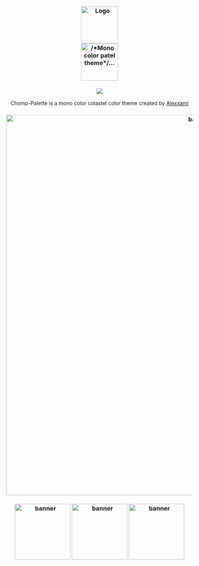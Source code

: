 <h3 align="center">
	<img src="https://chomp-palette.github.io/.github/chomp/green-chomp.png" width="100" alt="Logo"/><br/>
	<img src="https://chomp-palette.github.io/.github/asets/mini-banner.png" height="100" alt="/*Mono color patel theme*/..."/><br/>
  <br/>
	<img src="https://chomp-palette.github.io/.github/asets/small-separator.png"/>
</h3>

<p align="center">Chomp-Palette is a mono color colastel color theme created by <a href="https://github.com/Alexxami">Alexxami</a></p>

<h3 align="center">
<img src="https://chomp-palette.github.io/.github/asets/banner.png" width="1024" alt="banner"/><br/>
</h3>

<h3 align="center">
	<!-- Reddit-->
<a href"https://www.reddit.com/r/chomppalette/"><img src="https://chomp-palette.github.io/.github/asets/logo-reddit.png" width="150" height="150"  alt="banner"/></a>
	<!--  X/Twitter-->
<a href"https://x.com/ChompPalette"><img src="https://chomp-palette.github.io/.github/asets/logo-x.png" width="150" height="150"  alt="banner"/></a>
	<!-- Discord-->
<a href"https://discord.gg/r6ysyNtxYc"><img src="https://chomp-palette.github.io/.github/asets/logo-discord.png" width="150" height="150"  alt="banner"/></a>
</h3>
